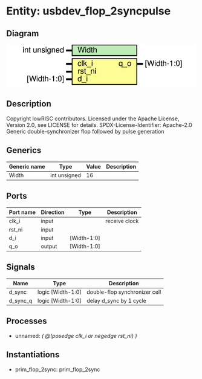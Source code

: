 # Entity: usbdev_flop_2syncpulse
## Diagram
![Diagram](usbdev_flop_2syncpulse.svg "Diagram")
## Description
Copyright lowRISC contributors.
 Licensed under the Apache License, Version 2.0, see LICENSE for details.
 SPDX-License-Identifier: Apache-2.0
 Generic double-synchronizer flop followed by pulse generation
 
## Generics
| Generic name | Type         | Value | Description |
| ------------ | ------------ | ----- | ----------- |
| Width        | int unsigned | 16    |             |
## Ports
| Port name | Direction | Type        | Description   |
| --------- | --------- | ----------- | ------------- |
| clk_i     | input     |             | receive clock |
| rst_ni    | input     |             |               |
| d_i       | input     | [Width-1:0] |               |
| q_o       | output    | [Width-1:0] |               |
## Signals
| Name     | Type              | Description                    |
| -------- | ----------------- | ------------------------------ |
| d_sync   | logic [Width-1:0] | double-flop synchronizer cell  |
| d_sync_q | logic [Width-1:0] | delay d_sync by 1 cycle        |
## Processes
- unnamed: _( @(posedge clk_i or negedge rst_ni) )_

## Instantiations
- prim_flop_2sync: prim_flop_2sync

